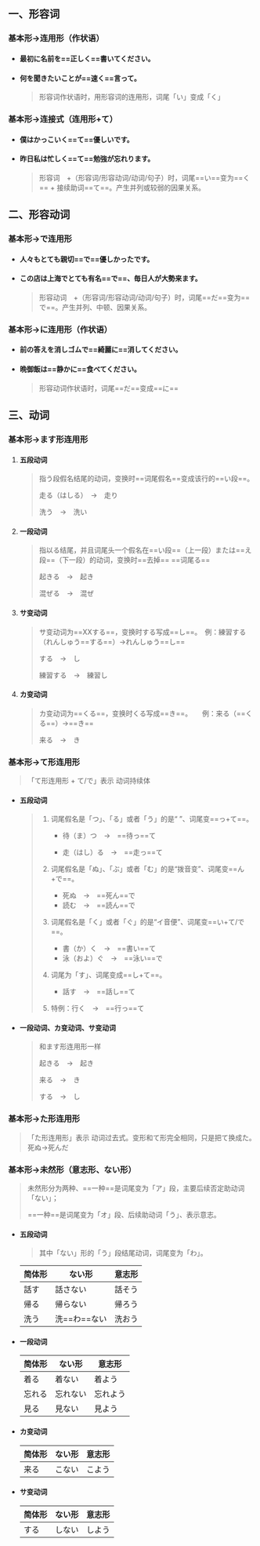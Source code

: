 ## 一、形容词

### 基本形→连用形（作状语）

- #### 最初に名前を==正しく==書いてください。

- #### 何を聞きたいことが==速く==言って。

  > 形容词作状语时，用形容词的连用形，词尾「い」变成「く」

### 基本形→连接式（连用形+て）

- #### 僕はかっこいく==て==優しいです。

- #### 昨日私は忙しく==て==勉強が忘れります。

  > 形容词　+（形容词/形容动词/动词/句子）时，词尾==い==变为==く== + 接续助词==て==。产生并列或较弱的因果关系。

## 二、形容动词

### 基本形→で连用形

- #### 人々もとても親切==で==優しかったです。

- #### この店は上海でとても有名==で==、毎日人が大勢来ます。

  > 形容动词　+（形容词/形容动词/动词/句子）时，词尾==だ==变为==で==。产生并列、中顿、因果关系。

### 基本形→に连用形（作状语）

- #### 前の答えを消しゴムで==綺麗に==消してください。

- #### 晩御飯は==静かに==食べてください。

  > 形容动词作状语时，词尾==だ==变成==に==

## 三、动词

> 

### 基本形→ます形连用形

1. #### 五段动词

   > 指う段假名结尾的动词，变换时==词尾假名==变成该行的==い段==。
   >
   > 走る（はしる）　→　走り
   >
   > 洗う　→　洗い

2. #### 一段动词

   > 指以る结尾，并且词尾头一个假名在==い段==（上一段）または==え段==（下一段）的动词，变换时==去掉== ==词尾る==
   >
   > 起きる　→　起き
   >
   > 混ぜる　→　混ぜ

3. #### サ变动词

   > サ变动词为==XXする==，变换时する写成==し==。　例：練習する（れんしゅう==する==）→れんしゅう==し==
   >
   > する　→　し
   >
   > 練習する　→　練習し

4. #### カ变动词

   > カ变动词为==くる==，变换时くる写成==き==。　　例：来る（==くる==）→==き==
   >
   > 来る　→　き

### 基本形→て形连用形

> 「て形连用形 + て/で」表示 动词持续体

- #### 五段动词

  > 1. 词尾假名是「つ」、「る」或者「う」的是“	”、词尾变==っ+て==。
  >
  >    - 待（ま）つ　→　==待っ==て           
  >
  >    - 走（はし）る　→　==走っ==て
  > 2. 词尾假名是「ぬ」、「ぶ」或者「む」的是“拨音变”、词尾变==ん+で==。
  >
  >    - 死ぬ　→　==死ん==で
  >    - 読む　→　==読ん==で
  > 3. 词尾假名是「く」或者「ぐ」的是“イ音便”、词尾变==い+て/で==。　
  >
  >    - 書（か）く　→　==書い==て
  >    - 泳（およ）ぐ　→　==泳い==で
  > 4. 词尾为「す」、词尾变成==し+て==。
  >
  >    - 話す　→　==話し==て
  > 5. 特例：行く　→　==行っ==て

- #### 一段动词、カ变动词、サ变动词

  > 和ます形连用形一样  
  >
  > 起きる　→　起き
  >
  > 来る　→　き
  >
  > する　→　し

### 基本形→た形连用形

> 「た形连用形」表示 动词过去式。变形和て形完全相同，只是把て换成た。　死ぬ→死んだ

### 基本形→未然形（意志形、ない形）

> 未然形分为两种、==一种==是词尾变为「ア」段，主要后续否定助动词「ない」；
>
> ==一种==是词尾变为「オ」段、后续助动词「う」、表示意志。

- #### 五段动词

  > 其中「ない」形的「う」段结尾动词，词尾变为「わ」。

  | 简体形 | ない形       | 意志形 |
  | ------ | ------------ | ------ |
  | 話す   | 話さない     | 話そう |
  | 帰る   | 帰らない     | 帰ろう |
  | 洗う   | 洗==わ==ない | 洗おう |

- #### 一段动词

  | 简体形 | ない形   | 意志形   |
  | ------ | -------- | -------- |
  | 着る   | 着ない   | 着よう   |
  | 忘れる | 忘れない | 忘れよう |
  | 見る   | 見ない   | 見よう   |

- #### カ变动词

  | 简体形 | ない形 | 意志形 |
  | ------ | ------ | ------ |
  | 来る   | こない | こよう |

- #### サ变动词

  | 简体形 | ない形 | 意志形 |
  | ------ | ------ | ------ |
  | する   | しない | しよう |
